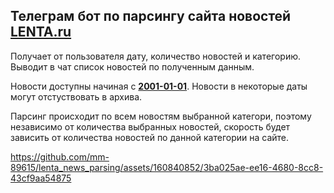 ## Телеграм бот по парсингу сайта новостей [LENTA.ru](https://lenta.ru/)
Получает от пользователя дату, количество новостей и категорию.  
Выводит в чат список новостей по полученным данным.  

Новости доступны начиная с **<u>2001-01-01</u>**. Новости в некоторые даты могут отстуствовать в архива.    

Парсинг происходит по всем новостям выбранной категори, поэтому независимо от количества выбранных новостей, скорость будет зависить от количества новостей по данной категории на сайте.  

https://github.com/mm-89615/lenta_news_parsing/assets/160840852/3ba025ae-ee16-4680-8cc8-43cf9aa54875
